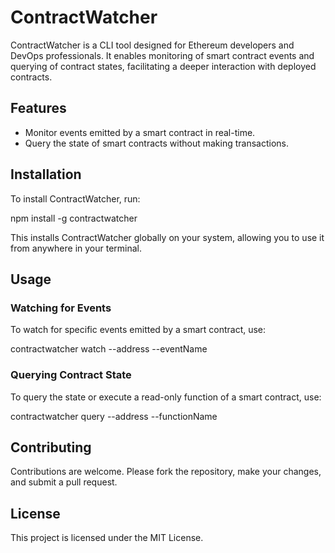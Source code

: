 # ContractWatcher

ContractWatcher is a CLI tool designed for Ethereum developers and DevOps professionals. It enables monitoring of smart contract events and querying of contract states, facilitating a deeper interaction with deployed contracts.

## Features

- Monitor events emitted by a smart contract in real-time.
- Query the state of smart contracts without making transactions.

## Installation

To install ContractWatcher, run:

npm install -g contractwatcher

This installs ContractWatcher globally on your system, allowing you to use it from anywhere in your terminal.

## Usage

### Watching for Events

To watch for specific events emitted by a smart contract, use:

contractwatcher watch --address <contractAddress> --eventName <eventName>


### Querying Contract State

To query the state or execute a read-only function of a smart contract, use:

contractwatcher query --address <contractAddress> --functionName <functionName>


## Contributing

Contributions are welcome. Please fork the repository, make your changes, and submit a pull request.

## License

This project is licensed under the MIT License.